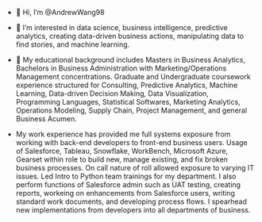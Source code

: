 - 👋 Hi, I’m @AndrewWang98

- 👀 I’m interested in data science, business intelligence, predictive analytics, creating data-driven business actions, manipulating data to find stories, and machine learning.

- 🌱 My educational background includes Masters in Business Analytics, Bachelors in Business Administration with Marketing/Operations Management concentrations. Graduate and Undergraduate coursework experience structured for Consulting, Predictive Analytics, Machine Learning, Data-driven Decision Making, Data Visualization, Programming Languages, Statistical Softwares, Marketing Analytics, Operations Modeling, Supply Chain, Project Management, and general Business Acumen.

- My work experience has provided me full systems exposure from working with back-end developers to front-end business users. Usage of Salesforce, Tableau, Snowflake, WorkBench, Microsoft Azure, Gearset within role to build new, manage existing, and fix broken business processes. On call nature of roll allowed exposure to varying IT issues. Led Intro to Python team trainings for my department. I also perform functions of Salesforce admin such as UAT testing, creating reports, workeing on enhancements from Salesforce users, writing standard work documents, and developing process flows. I spearhead new implementations from developers into all departments of business.

<!---
AndrewWang98/AndrewWang98 is a ✨ special ✨ repository because its `README.md` (this file) appears on your GitHub profile.
You can click the Preview link to take a look at your changes.
--->
